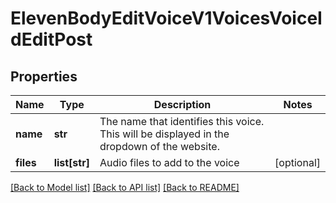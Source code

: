 # ElevenBodyEditVoiceV1VoicesVoiceIdEditPost

## Properties
Name | Type | Description | Notes
------------ | ------------- | ------------- | -------------
**name** | **str** | The name that identifies this voice. This will be displayed in the dropdown of the website. | 
**files** | **list[str]** | Audio files to add to the voice | [optional] 

[[Back to Model list]](../README.md#documentation-for-models) [[Back to API list]](../README.md#documentation-for-api-endpoints) [[Back to README]](../README.md)

